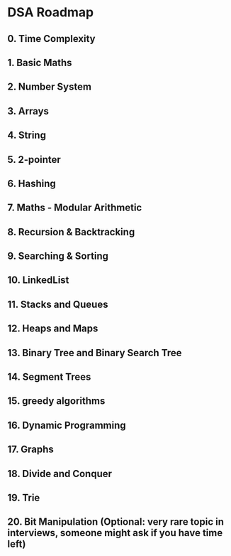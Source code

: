 # DSA Roadmap

## 0. Time Complexity

## 1. Basic Maths

## 2. Number System 

## 3. Arrays

## 4. String

## 5. 2-pointer

## 6. Hashing

## 7. Maths - Modular Arithmetic

## 8. Recursion & Backtracking

## 9. Searching & Sorting

## 10. LinkedList

## 11. Stacks and Queues

## 12. Heaps and Maps

## 13. Binary Tree and Binary Search Tree

## 14. Segment Trees

## 15. greedy algorithms

## 16. Dynamic Programming

## 17. Graphs

## 18. Divide and Conquer

## 19. Trie

## 20. Bit Manipulation (Optional: very rare topic in interviews, someone might ask if you have time left)
